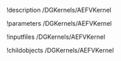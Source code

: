 !description /DGKernels/AEFVKernel

!parameters /DGKernels/AEFVKernel

!inputfiles /DGKernels/AEFVKernel

!childobjects /DGKernels/AEFVKernel
